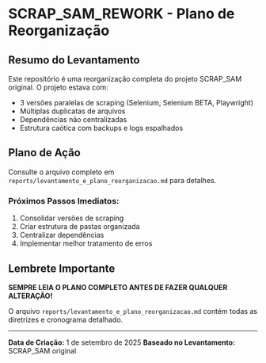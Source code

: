 # SCRAP_SAM_REWORK - Plano de Reorganização

## Resumo do Levantamento

Este repositório é uma reorganização completa do projeto SCRAP_SAM original. O projeto estava com:
- 3 versões paralelas de scraping (Selenium, Selenium BETA, Playwright)
- Múltiplas duplicatas de arquivos
- Dependências não centralizadas
- Estrutura caótica com backups e logs espalhados

## Plano de Ação

Consulte o arquivo completo em `reports/levantamento_e_plano_reorganizacao.md` para detalhes.

### Próximos Passos Imediatos:
1. Consolidar versões de scraping
2. Criar estrutura de pastas organizada
3. Centralizar dependências
4. Implementar melhor tratamento de erros

## Lembrete Importante

**SEMPRE LEIA O PLANO COMPLETO ANTES DE FAZER QUALQUER ALTERAÇÃO!**

O arquivo `reports/levantamento_e_plano_reorganizacao.md` contém todas as diretrizes e cronograma detalhado.

---

**Data de Criação:** 1 de setembro de 2025
**Baseado no Levantamento:** SCRAP_SAM original
